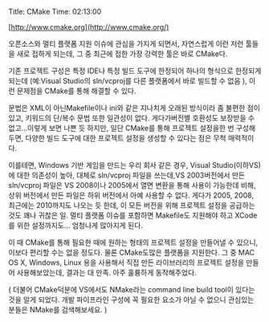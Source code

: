 Title: CMake
Time: 02:13:00

[http://www.cmake.org](http://www.cmake.org/)

오픈소스와 멀티 플랫폼 지원 이슈에 관심을 가지게 되면서, 자연스럽게 이런 저런 툴들을 새로 접하게 되는데, 그 중 최근에 접한 가장 강력한
툴은 바로 CMake다.

기존 프로젝트 구성은 특정 IDE나 특정 빌드 도구에 한정되어 하나의 형식으로 한정되게 되는데 (예:Visual Studio의
sln/vcproj를 다른 플랫폼에서 바로 빌드할 수 없음 ), 이런 문제점을 CMake를 통해 해결할 수 있다.

문법은 XML이 아닌Makefile이나 ini와 같은 지나치게 오래된 방식이라 좀 불편한 점이 있고, 키워드의 단/복수 문법 또한 일관성이
없다. 게다가버전별 호환성도 보장받을 수 없고...이렇게 보면 나쁜 듯 하지만, 일단 CMake를 통해 프로젝트 설정을한 번 구성해두면,
다양한 빌드 도구에 대한 프로젝트 설정을 생성할 수 있다는 점은 무척 매력적이다.

이를테면, Windows 기반 게임을 만드는 우리 회사 같은 경우, Visual Studio(이하VS)에 대한 의존성이 높아, 대체로
sln/vcproj 파일을 쓰는데,VS 2003버전에서 만든 sln/vcproj 파일은 VS 2008이나 2005에서 열면 변환을 통해
사용이 가능한데 비해, 상위 버전에서 만든 파일은 하위 버전에서 아예 사용할 수 없다. 게다가 2005, 2008, 최근에는 2010까지도
나오는 듯 한데, 이 모든 버전을 위해 프로젝트 설정을 공급하는 것도 꽤나 귀찮은 일. 멀티 플랫폼 이슈를 포함하면 Makefile도
지원해야 하고 XCode를 위한 설정까지도... 엄청나게 많아지게 된다.

이 때 CMake를 통해 필요한 때에 원하는 형태의 프로젝트 설정을 만들어낼 수 있으니, 이보다 편리할 수는 없을 정도다. 물론
CMake도많은 플랫폼을 지원한다. 그 중 MAC OS X, Windows, Linux 용을 사용해서 직접 만든 라이브러리의 프로젝트 설정을
만들어 사용해보았는데, 결과는 대 만족. 아주 훌륭하게 동작해주었다.

( 더불어 CMake덕분에 VS에서도 NMake라는 command line build tool이 있다는 것을 알게 되었다. 개발 파이프라인
구성에 꼭 필요한 요소가 아닐 수 없으니 관심있는 분들은 NMake를 검색해보세요. )

